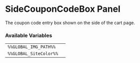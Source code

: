 # SideCouponCodeBox Panel

The coupon code entry box shown on the side of the cart page.

### Available Variables
|||
|---|---|
| `%%GLOBAL_IMG_PATH%%` |
| `%%GLOBAL_SiteColor%%` |
